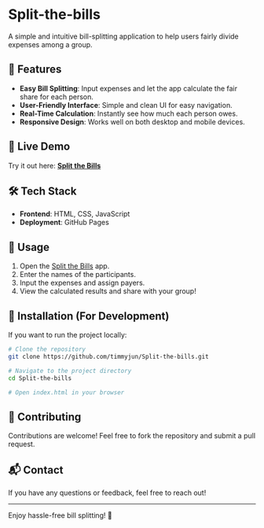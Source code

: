 # Split-the-bills
A simple and intuitive bill-splitting application to help users fairly divide expenses among a group.

## 🌟 Features
- **Easy Bill Splitting**: Input expenses and let the app calculate the fair share for each person.
- **User-Friendly Interface**: Simple and clean UI for easy navigation.
- **Real-Time Calculation**: Instantly see how much each person owes.
- **Responsive Design**: Works well on both desktop and mobile devices.

## 🚀 Live Demo
Try it out here: **[Split the Bills](https://timmyjun.github.io/Split-the-bills/)**

## 🛠️ Tech Stack
- **Frontend**: HTML, CSS, JavaScript
- **Deployment**: GitHub Pages

## 📖 Usage
1. Open the [Split the Bills](https://timmyjun.github.io/Split-the-bills/) app.
2. Enter the names of the participants.
3. Input the expenses and assign payers.
4. View the calculated results and share with your group!

## 📌 Installation (For Development)
If you want to run the project locally:
```bash
# Clone the repository
git clone https://github.com/timmyjun/Split-the-bills.git

# Navigate to the project directory
cd Split-the-bills

# Open index.html in your browser
```

## 🤝 Contributing
Contributions are welcome! Feel free to fork the repository and submit a pull request.

## 📬 Contact
If you have any questions or feedback, feel free to reach out!

---

Enjoy hassle-free bill splitting! 🎉
